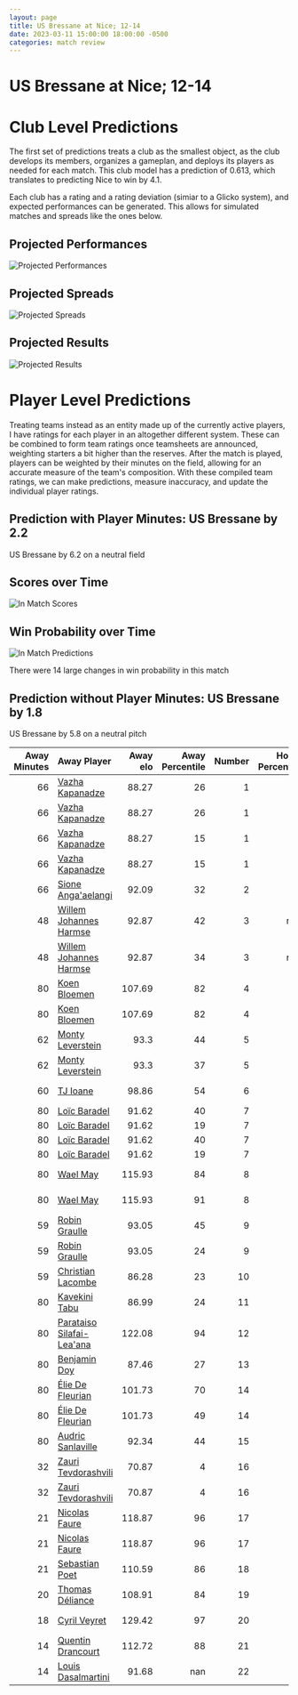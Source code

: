 ```yaml
---  
layout: page  
title: US Bressane at Nice; 12-14  
date: 2023-03-11 15:00:00 18:00:00 -0500  
categories: match review  
---
```

# US Bressane at Nice; 12-14

# Club Level Predictions


The first set of predictions treats a club as the smallest object, as the club develops its members, organizes a gameplan, and deploys its players as needed for each match. This club model has a prediction of 0.613, which translates to predicting Nice to win by 4.1.

Each club has a rating and a rating deviation (simiar to a Glicko system), and expected performances can be generated. This allows for simulated matches and spreads like the ones below.
## Projected Performances


![Projected Performances](plots/performances_2023-03-11-Nice-USBressane.png)
## Projected Spreads


![Projected Spreads](plots/spreads_2023-03-11-Nice-USBressane.png)
## Projected Results


![Projected Results](plots/resultbar_2023-03-11-Nice-USBressane.png)
# Player Level Predictions


Treating teams instead as an entity made up of the currently active players, I have ratings for each player in an altogether different system. These can be combined to form team ratings once teamsheets are announced, weighting starters a bit higher than the reserves. After the match is played, players can be weighted by their minutes on the field, allowing for an accurate measure of the team's composition. With these compiled team ratings, we can make predictions, measure inaccuracy, and update the individual player ratings.
## Prediction with Player Minutes: US Bressane by 2.2


US Bressane by 6.2 on a neutral field
## Scores over Time


![In Match Scores](plots/recap_scores_2023-03-11-Nice-USBressane.png)
## Win Probability over Time


![In Match Predictions](plots/recap_prob_2023-03-11-Nice-USBressane.png)

There were 14 large changes in win probability in this match
## Prediction without Player Minutes: US Bressane by 1.8


US Bressane by 5.8 on a neutral pitch



|   Away Minutes | Away Player                                                                       |   Away elo |   Away Percentile |   Number |   Home Percentile |   Home elo | Home Player                                                             |   Home Minutes |
|---------------:|:----------------------------------------------------------------------------------|-----------:|------------------:|---------:|------------------:|-----------:|:------------------------------------------------------------------------|---------------:|
|             66 | [Vazha Kapanadze](..//playerfiles//VazhaKapanadze_cleaned.md)                     |      88.27 |                26 |        1 |                38 |      91.67 | [Sunia Vola](..//playerfiles//SuniaVola_cleaned.md)                     |             51 |
|             66 | [Vazha Kapanadze](..//playerfiles//VazhaKapanadze_cleaned.md)                     |      88.27 |                26 |        1 |                51 |      91.67 | [Sunia Vola](..//playerfiles//SuniaVola_cleaned.md)                     |             51 |
|             66 | [Vazha Kapanadze](..//playerfiles//VazhaKapanadze_cleaned.md)                     |      88.27 |                15 |        1 |                51 |      91.67 | [Sunia Vola](..//playerfiles//SuniaVola_cleaned.md)                     |             51 |
|             66 | [Vazha Kapanadze](..//playerfiles//VazhaKapanadze_cleaned.md)                     |      88.27 |                15 |        1 |                38 |      91.67 | [Sunia Vola](..//playerfiles//SuniaVola_cleaned.md)                     |             51 |
|             66 | [Sione Anga'aelangi](..//playerfiles//SioneAnga'aelangi_cleaned.md)               |      92.09 |                32 |        2 |                84 |     103.95 | [Badri Alkhazashvili](..//playerfiles//BadriAlkhazashvili_cleaned.md)   |             56 |
|             48 | [Willem Johannes Harmse](..//playerfiles//WillemJohannesHarmse_cleaned.md)        |      92.87 |                42 |        3 |               nan |      93.13 | [Nicolas Ciancio](..//playerfiles//NicolasCiancio_cleaned.md)           |             56 |
|             48 | [Willem Johannes Harmse](..//playerfiles//WillemJohannesHarmse_cleaned.md)        |      92.87 |                34 |        3 |               nan |      93.13 | [Nicolas Ciancio](..//playerfiles//NicolasCiancio_cleaned.md)           |             56 |
|             80 | [Koen Bloemen](..//playerfiles//KoenBloemen_cleaned.md)                           |     107.69 |                82 |        4 |                23 |      85.93 | [Thibaud Rey](..//playerfiles//ThibaudRey_cleaned.md)                   |             80 |
|             80 | [Koen Bloemen](..//playerfiles//KoenBloemen_cleaned.md)                           |     107.69 |                82 |        4 |                39 |      85.93 | [Thibaud Rey](..//playerfiles//ThibaudRey_cleaned.md)                   |             80 |
|             62 | [Monty Leverstein](..//playerfiles//MontyLeverstein_cleaned.md)                   |      93.3  |                44 |        5 |                33 |      90.18 | [Marvin Woki](..//playerfiles//MarvinWoki_cleaned.md)                   |             80 |
|             62 | [Monty Leverstein](..//playerfiles//MontyLeverstein_cleaned.md)                   |      93.3  |                37 |        5 |                33 |      90.18 | [Marvin Woki](..//playerfiles//MarvinWoki_cleaned.md)                   |             80 |
|             60 | [TJ Ioane](..//playerfiles//TJIoane_cleaned.md)                                   |      98.86 |                54 |        6 |                66 |     100.51 | [Steffon Armitage](..//playerfiles//SteffonArmitage_cleaned.md)         |             49 |
|             80 | [Loïc Baradel](..//playerfiles//LoïcBaradel_cleaned.md)                           |      91.62 |                40 |        7 |                33 |      89.71 | [Louis Suaud](..//playerfiles//LouisSuaud_cleaned.md)                   |             80 |
|             80 | [Loïc Baradel](..//playerfiles//LoïcBaradel_cleaned.md)                           |      91.62 |                19 |        7 |                33 |      89.71 | [Louis Suaud](..//playerfiles//LouisSuaud_cleaned.md)                   |             80 |
|             80 | [Loïc Baradel](..//playerfiles//LoïcBaradel_cleaned.md)                           |      91.62 |                40 |        7 |                53 |      89.71 | [Louis Suaud](..//playerfiles//LouisSuaud_cleaned.md)                   |             80 |
|             80 | [Loïc Baradel](..//playerfiles//LoïcBaradel_cleaned.md)                           |      91.62 |                19 |        7 |                53 |      89.71 | [Louis Suaud](..//playerfiles//LouisSuaud_cleaned.md)                   |             80 |
|             80 | [Wael May](..//playerfiles//WaelMay_cleaned.md)                                   |     115.93 |                84 |        8 |                10 |      74.85 | [Martin Freytes](..//playerfiles//MartinFreytes_cleaned.md)             |             50 |
|             80 | [Wael May](..//playerfiles//WaelMay_cleaned.md)                                   |     115.93 |                91 |        8 |                10 |      74.85 | [Martin Freytes](..//playerfiles//MartinFreytes_cleaned.md)             |             50 |
|             59 | [Robin Graulle](..//playerfiles//RobinGraulle_cleaned.md)                         |      93.05 |                45 |        9 |                62 |      98.46 | [Mathieu Lorée](..//playerfiles//MathieuLorée_cleaned.md)               |             80 |
|             59 | [Robin Graulle](..//playerfiles//RobinGraulle_cleaned.md)                         |      93.05 |                24 |        9 |                62 |      98.46 | [Mathieu Lorée](..//playerfiles//MathieuLorée_cleaned.md)               |             80 |
|             59 | [Christian Lacombe](..//playerfiles//ChristianLacombe_cleaned.md)                 |      86.28 |                23 |       10 |                56 |      97.3  | [Mathis Viard](..//playerfiles//MathisViard_cleaned.md)                 |             40 |
|             80 | [Kavekini Tabu](..//playerfiles//KavekiniTabu_cleaned.md)                         |      86.99 |                24 |       11 |                58 |      96.06 | [Baptiste Delage](..//playerfiles//BaptisteDelage_cleaned.md)           |             80 |
|             80 | [Parataiso Silafai-Lea'ana](..//playerfiles//ParataisoSilafai-Lea'ana_cleaned.md) |     122.08 |                94 |       12 |                67 |     100.56 | [Luca Cutayar](..//playerfiles//LucaCutayar_cleaned.md)                 |             80 |
|             80 | [Benjamin Doy](..//playerfiles//BenjaminDoy_cleaned.md)                           |      87.46 |                27 |       13 |                58 |      97.88 | [Julien Fritz](..//playerfiles//JulienFritz_cleaned.md)                 |             63 |
|             80 | [Élie De Fleurian](..//playerfiles//ÉlieDeFleurian_cleaned.md)                    |     101.73 |                70 |       14 |                57 |      98.48 | [Augustin Slowik](..//playerfiles//AugustinSlowik_cleaned.md)           |             80 |
|             80 | [Élie De Fleurian](..//playerfiles//ÉlieDeFleurian_cleaned.md)                    |     101.73 |                49 |       14 |                57 |      98.48 | [Augustin Slowik](..//playerfiles//AugustinSlowik_cleaned.md)           |             80 |
|             80 | [Audric Sanlaville](..//playerfiles//AudricSanlaville_cleaned.md)                 |      92.34 |                44 |       15 |                46 |      93.53 | [David Odiete](..//playerfiles//DavidOdiete_cleaned.md)                 |             80 |
|             32 | [Zauri Tevdorashvili](..//playerfiles//ZauriTevdorashvili_cleaned.md)             |      70.87 |                 4 |       16 |                19 |      83.98 | [Agustin Ormaechea](..//playerfiles//AgustinOrmaechea_cleaned.md)       |             40 |
|             32 | [Zauri Tevdorashvili](..//playerfiles//ZauriTevdorashvili_cleaned.md)             |      70.87 |                 4 |       16 |                35 |      83.98 | [Agustin Ormaechea](..//playerfiles//AgustinOrmaechea_cleaned.md)       |             40 |
|             21 | [Nicolas Faure](..//playerfiles//NicolasFaure_cleaned.md)                         |     118.87 |                96 |       17 |                29 |      82.5  | [Arthur Vignolles](..//playerfiles//ArthurVignolles_cleaned.md)         |             31 |
|             21 | [Nicolas Faure](..//playerfiles//NicolasFaure_cleaned.md)                         |     118.87 |                96 |       17 |                15 |      82.5  | [Arthur Vignolles](..//playerfiles//ArthurVignolles_cleaned.md)         |             31 |
|             21 | [Sebastian Poet](..//playerfiles//SebastianPoet_cleaned.md)                       |     110.59 |                86 |       18 |                96 |     123    | [Laijiasa Bolenaivalu](..//playerfiles//LaijiasaBolenaivalu_cleaned.md) |             30 |
|             20 | [Thomas Déliance](..//playerfiles//ThomasDéliance_cleaned.md)                     |     108.91 |                84 |       19 |                34 |      88.15 | [Nicolas Lemaire](..//playerfiles//NicolasLemaire_cleaned.md)           |             29 |
|             18 | [Cyril Veyret](..//playerfiles//CyrilVeyret_cleaned.md)                           |     129.42 |                97 |       20 |                79 |     103.91 | [James Johnston](..//playerfiles//JamesJohnston_cleaned.md)             |             24 |
|             14 | [Quentin Drancourt](..//playerfiles//QuentinDrancourt_cleaned.md)                 |     112.72 |                88 |       21 |                22 |      86.73 | [Kurt Stanley Haupt](..//playerfiles//KurtStanleyHaupt_cleaned.md)      |             24 |
|             14 | [Louis Dasalmartini](..//playerfiles//LouisDasalmartini_cleaned.md)               |      91.68 |               nan |       22 |                 3 |      72.19 | [Hugo Martin](..//playerfiles//HugoMartin_cleaned.md)                   |             17 |

